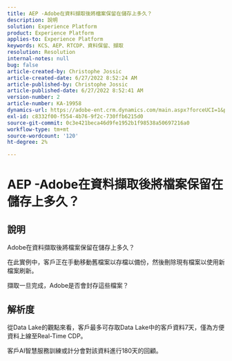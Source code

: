 ```yaml
---
title: AEP -Adobe在資料擷取後將檔案保留在儲存上多久？
description: 說明
solution: Experience Platform
product: Experience Platform
applies-to: Experience Platform
keywords: KCS、AEP、RTCDP、資料保留、擷取
resolution: Resolution
internal-notes: null
bug: false
article-created-by: Christophe Jossic
article-created-date: 6/27/2022 8:52:24 AM
article-published-by: Christophe Jossic
article-published-date: 6/27/2022 8:52:41 AM
version-number: 2
article-number: KA-19958
dynamics-url: https://adobe-ent.crm.dynamics.com/main.aspx?forceUCI=1&pagetype=entityrecord&etn=knowledgearticle&id=f1792875-f6f5-ec11-bb3d-000d3a5b0082
exl-id: c8332f00-f554-4b76-9f2c-730ffb6215d0
source-git-commit: 0c3e421beca46d9fe1952b1f98538a50697216a0
workflow-type: tm+mt
source-wordcount: '120'
ht-degree: 2%

---
```


# AEP -Adobe在資料擷取後將檔案保留在儲存上多久？

## 說明

Adobe在資料擷取後將檔案保留在儲存上多久？

在此實例中，客戶正在手動移動舊檔案以存檔以備份，然後刪除現有檔案以使用新檔案刷新。

擷取一旦完成，Adobe是否會封存這些檔案？

## 解析度

從Data Lake的觀點來看，客戶最多可存取Data Lake中的客戶資料7天，僅為方便資料上線至Real-Time CDP。

客戶AI智慧服務訓練或計分會對該資料進行180天的回顧。
